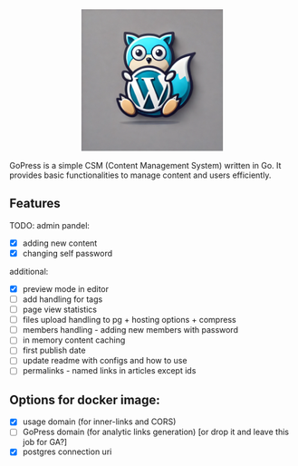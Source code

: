 <div align="center">
    <img src="icon.png" alt="GoPress Icon" width="250px" height="250px" />
</div>

GoPress is a simple CSM (Content Management System) written in Go. It provides basic functionalities to manage content and users efficiently.

## Features

<!-- - Admin panel for content and user management
- Public API for accessing content
- In-memory content caching for improved performance -->

TODO:
admin pandel:
- [x] adding new content
- [x] changing self password

additional:
- [x] preview mode in editor
- [ ] add handling for tags
- [ ] page view statistics
- [ ] files upload handling to pg + hosting options + compress
- [ ] members handling - adding new members with password
- [ ] in memory content caching
- [ ] first publish date
- [ ] update readme with configs and how to use
- [ ] permalinks - named links in articles except ids

## Options for docker image:
- [x] usage domain (for inner-links and CORS)
- [ ] GoPress domain (for analytic links generation) [or drop it and leave this job for GA?]
- [x] postgres connection uri
